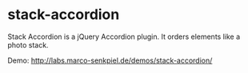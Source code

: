 stack-accordion
===============

Stack Accordion is a jQuery Accordion plugin. It orders elements like a photo stack.

Demo: http://labs.marco-senkpiel.de/demos/stack-accordion/